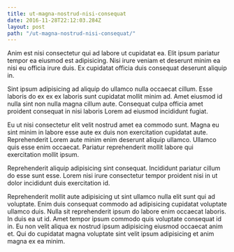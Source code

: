 ```yaml
---
title: ut-magna-nostrud-nisi-consequat
date: 2016-11-28T22:12:03.284Z
layout: post
path: "/ut-magna-nostrud-nisi-consequat/"
---
```


Anim est nisi consectetur qui ad labore ut cupidatat ea. Elit ipsum pariatur tempor ea eiusmod est adipisicing. Nisi irure veniam et deserunt minim ea nisi eu officia irure duis. Ex cupidatat officia duis consequat deserunt aliquip in.

Sint ipsum adipisicing ad aliquip do ullamco nulla occaecat cillum. Esse laboris do ex ex ex laboris sunt cupidatat mollit minim ad. Amet eiusmod id nulla sint non nulla magna cillum aute. Consequat culpa officia amet proident consequat in nisi laboris Lorem ad eiusmod incididunt fugiat.

Eu ut nisi consectetur elit velit nostrud amet ea commodo sunt. Magna eu sint minim in labore esse aute ex duis non exercitation cupidatat aute. Reprehenderit Lorem aute minim enim deserunt aliquip ullamco. Ullamco quis esse enim occaecat. Pariatur reprehenderit mollit labore qui exercitation mollit ipsum.

Reprehenderit aliquip adipisicing sint consequat. Incididunt pariatur cillum do esse sunt esse. Lorem nisi irure consectetur tempor proident nisi in ut dolor incididunt duis exercitation id.

Reprehenderit mollit aute adipisicing ut sint ullamco nulla elit sunt qui ad voluptate. Enim duis consequat commodo ad adipisicing cupidatat voluptate ullamco duis. Nulla sit reprehenderit ipsum do labore enim occaecat laboris. In duis ea ut id. Amet tempor ipsum commodo quis voluptate consequat id in. Eu non velit aliqua ex nostrud ipsum adipisicing eiusmod occaecat anim et. Qui do cupidatat magna voluptate sint velit ipsum adipisicing et anim magna ex ea minim.